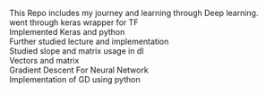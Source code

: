 This Repo includes my journey and learning through Deep learning.\
went through keras wrapper for TF\
Implemented Keras and python\
Further studied lecture and implementation\
Studied slope and matrix usage in dl\
Vectors and matrix \
Gradient Descent For Neural Network \
Implementation of GD using python
